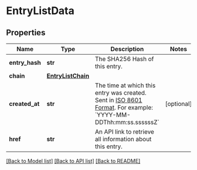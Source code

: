 # EntryListData

## Properties
Name | Type | Description | Notes
------------ | ------------- | ------------- | -------------
**entry_hash** | **str** | The SHA256 Hash of this entry. | 
**chain** | [**EntryListChain**](EntryListChain.md) |  | 
**created_at** | **str** | The time at which this entry was created. Sent in [ISO 8601 Format](https://en.wikipedia.org/wiki/ISO_8601). For example: &#x60;YYYY-MM-DDThh:mm:ss.ssssssZ&#x60; | [optional] 
**href** | **str** | An API link to retrieve all information about this entry. | 

[[Back to Model list]](../README.md#documentation-for-models) [[Back to API list]](../README.md#documentation-for-api-endpoints) [[Back to README]](../README.md)


